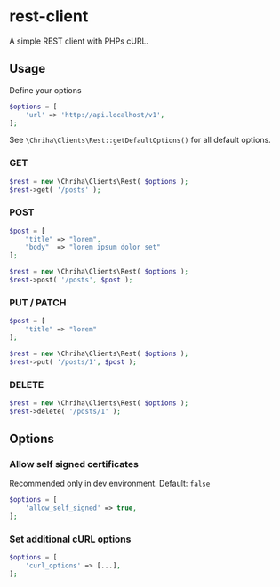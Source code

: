 # rest-client

A simple REST client with PHPs cURL.

## Usage

Define your options

```php
$options = [
    'url' => 'http://api.localhost/v1',
];
```

See `\Chriha\Clients\Rest::getDefaultOptions()` for all default options.

### GET

```php
$rest = new \Chriha\Clients\Rest( $options );
$rest->get( '/posts' );
```

### POST

```php
$post = [
    "title" => "lorem",
    "body"  => "lorem ipsum dolor set"
];

$rest = new \Chriha\Clients\Rest( $options );
$rest->post( '/posts', $post );
```

### PUT / PATCH

```php
$post = [
    "title" => "lorem"
];

$rest = new \Chriha\Clients\Rest( $options );
$rest->put( '/posts/1', $post );
```

### DELETE

```php
$rest = new \Chriha\Clients\Rest( $options );
$rest->delete( '/posts/1' );
```

## Options

### Allow self signed certificates

Recommended only in dev environment. Default: `false`

```php
$options = [
    'allow_self_signed' => true,
];
```

### Set additional cURL options

```php
$options = [
    'curl_options' => [...],
];
```
